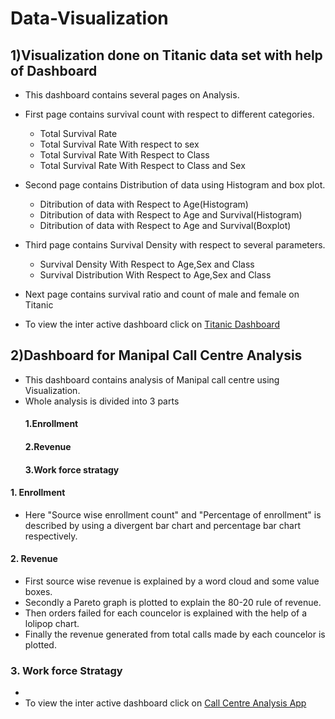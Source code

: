 # Data-Visualization

## 1)Visualization done on Titanic data set with help of Dashboard
- This dashboard contains several pages on Analysis.
- First page contains survival count with respect to different categories.
  - Total Survival Rate
  - Total Survival Rate With respect to sex
  - Total Survival Rate With Respect to Class
  - Total Survival Rate With Respect to Class and Sex
- Second page contains Distribution of data using Histogram and box plot.
  - Ditribution of data with Respect to Age(Histogram)
  - Ditribution of data with Respect to Age and Survival(Histogram)
  - Ditribution of data with Respect to Age and Survival(Boxplot)
- Third page contains Survival Density with respect to several parameters.
  - Survival Density With Respect to Age,Sex and Class
  - Survival Distribution With Respect to Age,Sex and Class
- Next page contains survival ratio and count of male and female on Titanic

- To view the inter active dashboard click on [Titanic Dashboard](https://htmlpreview.github.io/?https://github.com/Sushmitha-KK/Data-Visualization/blob/master/Titanic_dashboard.html)


## 2)Dashboard for Manipal Call Centre Analysis
- This dashboard contains analysis of Manipal call centre using Visualization.
- Whole analysis is divided into 3 parts
   #### 1.Enrollment
   #### 2.Revenue
   #### 3.Work force stratagy
#### 1. Enrollment
  - Here "Source wise enrollment count" and "Percentage of enrollment" is described by using a divergent bar chart and percentage bar chart respectively.
#### 2. Revenue
  - First source wise revenue is explained by a word cloud and some value boxes.
  - Secondly a Pareto graph is plotted to explain the 80-20 rule of revenue.
  - Then orders failed for each councelor is explained with the help of a lolipop chart.
  - Finally the revenue generated from total calls made by each councelor is plotted.
### 3. Work force Stratagy
  - 
- To view the inter active dashboard click on [Call Centre Analysis App](https://sushmitha-kk.shinyapps.io/Manipal_Call_centre_analysis_app/#section-enrollment)

